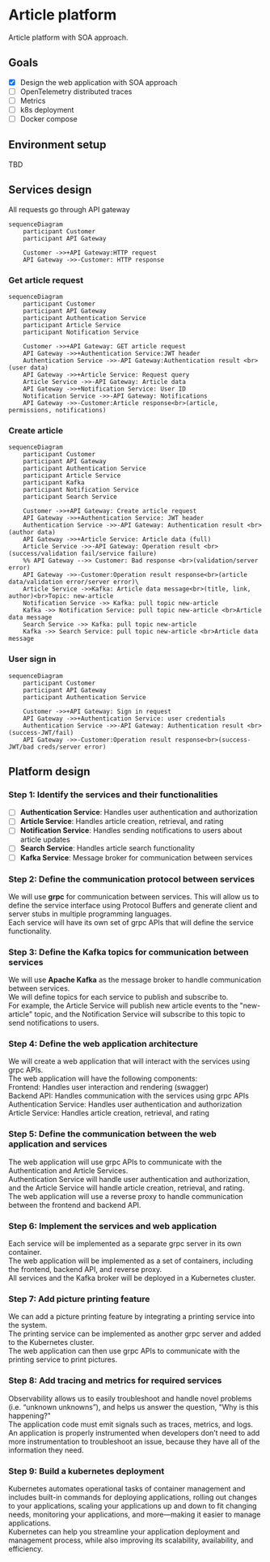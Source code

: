 # Article platform
Article platform with SOA approach.

## Goals
- [x] Design the web application with SOA approach
- [ ] OpenTelemetry distributed traces
- [ ] Metrics
- [ ] k8s deployment
- [ ] Docker compose

## Environment setup
TBD

## Services design
All requests go through API gateway
```mermaid
sequenceDiagram
    participant Customer
    participant API Gateway
    
    Customer ->>+API Gateway:HTTP request
    API Gateway ->>-Customer: HTTP response
```
### Get article request
```mermaid
sequenceDiagram
    participant Customer
    participant API Gateway
    participant Authentication Service
    participant Article Service
    participant Notification Service
    
    Customer ->>+API Gateway: GET article request
    API Gateway ->>+Authentication Service:JWT header
    Authentication Service ->>-API Gateway:Authentication result <br>(user data)
    API Gateway ->>+Article Service: Request query
    Article Service ->>-API Gateway: Article data
    API Gateway ->>+Notification Service: User ID
    Notification Service ->>-API Gateway: Notifications
    API Gateway ->>-Customer:Article response<br>(article, permissions, notifications)
```
### Create article
```mermaid
sequenceDiagram
    participant Customer
    participant API Gateway
    participant Authentication Service
    participant Article Service
    participant Kafka
    participant Notification Service
    participant Search Service
    
    Customer ->>+API Gateway: Create article request
    API Gateway ->>+Authentication Service: JWT header
    Authentication Service ->>-API Gateway: Authentication result <br>(author data)
    API Gateway ->>+Article Service: Article data (full)
    Article Service ->>-API Gateway: Operation result <br>(success/validation fail/service failure)
    %% API Gateway -->> Customer: Bad response <br>(validation/server error)
    API Gateway ->>-Customer:Operation result response<br>(article data/validation error/server error)\
    Article Service ->>Kafka: Article data message<br>(title, link, author)<br>Topic: new-article
    Notification Service ->> Kafka: pull topic new-article
    Kafka ->> Notification Service: pull topic new-article <br>Article data message
    Search Service ->> Kafka: pull topic new-article
    Kafka ->> Search Service: pull topic new-article <br>Article data message
```
### User sign in
```mermaid
sequenceDiagram
    participant Customer
    participant API Gateway
    participant Authentication Service
    
    Customer ->>+API Gateway: Sign in request
    API Gateway ->>+Authentication Service: user credentials
    Authentication Service ->>-API Gateway: Authentication result <br>(success-JWT/fail)
    API Gateway ->>-Customer:Operation result response<br>(success-JWT/bad creds/server error)
```

## Platform design

### Step 1: Identify the services and their functionalities

- [ ] **Authentication Service**: Handles user authentication and authorization
- [ ] **Article Service**: Handles article creation, retrieval, and rating
- [ ] **Notification Service**: Handles sending notifications to users about article updates  
- [ ] **Search Service**: Handles article search functionality  
- [ ] **Kafka Service**: Message broker for communication between services

### Step 2: Define the communication protocol between services
We will use **grpc** for communication between services. This will allow us to define the service interface using Protocol Buffers and generate client and server stubs in multiple programming languages.  
Each service will have its own set of grpc APIs that will define the service functionality.  

### Step 3: Define the Kafka topics for communication between services
We will use **Apache Kafka** as the message broker to handle communication between services.  
We will define topics for each service to publish and subscribe to.  
For example, the Article Service will publish new article events to the "new-article" topic, and the Notification Service will subscribe to this topic to send notifications to users.  

### Step 4: Define the web application architecture
We will create a web application that will interact with the services using grpc APIs.  
The web application will have the following components:  
Frontend: Handles user interaction and rendering (swagger)  
Backend API: Handles communication with the services using grpc APIs  
Authentication Service: Handles user authentication and authorization  
Article Service: Handles article creation, retrieval, and rating  

### Step 5: Define the communication between the web application and services
The web application will use grpc APIs to communicate with the Authentication and Article Services.  
Authentication Service will handle user authentication and authorization, and the Article Service will handle article creation, retrieval, and rating.  
The web application will use a reverse proxy to handle communication between the frontend and backend API.

### Step 6: Implement the services and web application
Each service will be implemented as a separate grpc server in its own container.  
The web application will be implemented as a set of containers, including the frontend, backend API, and reverse proxy.  
All services and the Kafka broker will be deployed in a Kubernetes cluster.  

### Step 7: Add picture printing feature   
We can add a picture printing feature by integrating a printing service into the system.  
The printing service can be implemented as another grpc server and added to the Kubernetes cluster.  
The web application can then use grpc APIs to communicate with the printing service to print pictures.  

### Step 8: Add tracing and metrics for required services
Observability allows us to easily troubleshoot and handle novel problems (i.e. “unknown unknowns”), and helps us answer the question, "Why is this happening?"  
The application code must emit signals such as traces, metrics, and logs. An application is properly instrumented when developers don’t need to add more instrumentation to troubleshoot an issue, because they have all of the information they need.

### Step 9: Build a kubernetes deployment
Kubernetes automates operational tasks of container management and includes built-in commands for deploying applications, rolling out changes to your applications, scaling your applications up and down to fit changing needs, monitoring your applications, and more—making it easier to manage applications.  
Kubernetes can help you streamline your application deployment and management process, while also improving its scalability, availability, and efficiency.


